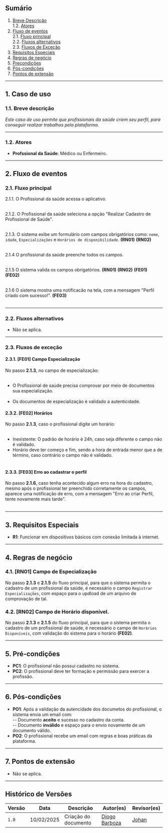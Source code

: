 ## Sumário

1. [Breve Descrição](#breve-descricao)<br>
   1.2. [Atores](#atores)<br>
2. [Fluxo de eventos](#fluxo-de-eventos)<br>
   2.1. [Fluxo principal](#fluxo-principal)<br>
   2.2. [Fluxos alternativos](#fluxos-alternativos)<br>
   2.3. [Fluxos de Exceção](#fluxos-de-excecao)<br>
3. [Requisitos Especiais](#requisitos-especiais)<br>
4. [Regras de negócio](#regras-de-negocio)<br>
5. [Precondições](#pre-condicoes)<br>
6. [Pós-condições](#pos-condicoes)<br>
7. [Pontos de extensão](#pontos-de-extensao)<br>

---

## 1. Caso de uso

<a id="breve-descricao"></a>

### 1.1. Breve descrição
_Este caso de uso permite que profissionais da saúde criem seu perfil, para conseguir realizar trabalhos pela plataforma._

---

<a id="atores"></a>

### 1.2. Atores
- **Profssional da Saúde**: Médico ou Enfermeiro.

---

<a id="fluxo-de-eventos"></a>

## 2. Fluxo de eventos

<a id="fluxo-principal"></a>

### 2.1. Fluxo principal

  2.1.1. O Profissional da saúde acessa o aplicativo. <br><br>

  2.1.2. O Profissional da saúde seleciona a opção "Realizar Cadastro de Profissional de Saúde". <br><br>

  2.1.3. O sistema exibe um formulário com campos obrigatórios como: `nome`, `idade`, `Especializações` e `Horários de disponibilidade`. **(RN01)** **(RN02)** <br><br>

  2.1.4 O profissional da saúde preenche todos os campos. <br><br>

  2.1.5 O sistema valida os campos obrigatórios. **(RN01)** **(RN02)** **(FE01)** **(FE02)**<br><br>

  2.1.6 O sistema mostra uma notificacão na tela, com a mensagem "Perfil criado com sucesso!". **(FE03)** <br><br>

---

<a id="fluxos-alternativos"></a>

### 2.2. Fluxos alternativos

- Não se aplica. <br>

---

<a id="fluxos-de-excecao"></a>

### 2.3. Fluxos de exceção

#### 2.3.1. [FE01] Campo Especialização

No passo **2.1.3**, no campo de especialização: <br><br>
- O Profissional de saúde precisa comprovar por meio de documentos sua especialização. <br><br>
- Os documentos de especialização é validado a autenticidade.

#### 2.3.2. [FE02] Horários

No passo **2.1.3**, caso o profissional digite um horário: <br><br>
- Inexistente: O padrão de horário é 24h, caso seja diferente o campo não é validado. <br>
- Horário deve ter começo e fim, sendo a hora de entrada menor que a de término, caso contrário o campo não é validado. <br><br>

#### 2.3.3. [FE03] Erro ao cadastrar o perfil

No passo **2.1.6**, caso tenha acontecido algum erro na hora do cadastro, mesmo após o profissional ter preenchido corretamente os campos, aparece uma notificação de erro, com a mensagem "Erro ao criar Perfil, tente novamente mais tarde". <br><br>

---

<a id="requisitos-especiais"></a>

## 3. Requisitos Especiais
- **R1**: Funcionar em dispositivos básicos com conexão limitada à internet.<br>

---

<a id="regras-de-negocio"></a>

## 4. Regras de negócio

### 4.1. [RN01] Campo de Especialização
No passo **2.1.3** e **2.1.5** do fluxo principal, para que o sistema permita o cadastro de um profissional da saúde, é necessário o campo `Registrar Especializações`, com espaço para o updload de um arquivo de comprovação de tal.


### 4.2. [RN02] Campo de Horário disponível.
No passo **2.1.3** e **2.1.5** do fluxo principal, para que o sistema permita o cadastro de um profissional de saúde, é necessário o campo de `Horários Disponíveis`, com validação do sistema para o horário **(FE02)**.

---

<a id="pre-condicoes"></a>

## 5. Pré-condições
- **PC1**: O profissional não possui cadastro no sistema.<br>
- **PC2**: O profissional deve ter formação e permissão para exercer a profissão. <br>

---

<a id="pos-condicoes"></a>

## 6. Pós-condições
- **PO1**: Após a validação da autencidade dos documetos do profissional, o sistema envia um email com:<br>
-- Documento **aceito** e sucesso no cadastro da conta.<br>
-- Documento **inválido** e espaço para o envio novamente de um documento válido.<br>
- **PO2**: O profissional recebe um email com regras e boas práticas da plataforma. <br>

---

<a id="pontos-de-extensao"></a>

## 7. Pontos de extensão
- Não se aplica.<br>

---

## Histórico de Versões

| Versão |    Data    | Descrição            | Autor(es)                                        | Revisor(es)                                                                               |
| ------ | :--------: | -------------------- | ------------------------------------------------ | ----------------------------------------------------------------------------------------- |
| `1.0`  | 10/02/2025 | Criação do documento | [Diogo Barboza](https://github.com/Diogo-Barboza) | [Johan](https://github.com/johan-rocha) |
